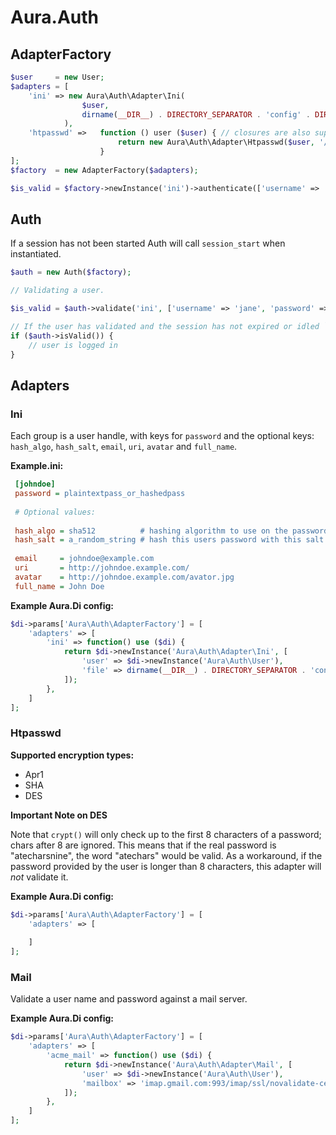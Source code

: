 Aura.Auth
=========


AdapterFactory
---------------

```php
$user     = new User;
$adapters = [
    'ini' => new Aura\Auth\Adapter\Ini(
                $user,
                dirname(__DIR__) . DIRECTORY_SEPARATOR . 'config' . DIRECTORY_SEPARATOR . 'auth.ini'
            ),
    'htpasswd' =>   function () user ($user) { // closures are also supported
                        return new Aura\Auth\Adapter\Htpasswd($user, '/path/to/htpasswd');
                    }
];
$factory  = new AdapterFactory($adapters);

$is_valid = $factory->newInstance('ini')->authenticate(['username' => 'jane', 'password' => '12345']);
```

Auth
----

If a session has not been started Auth will call `session_start` when instantiated.

```php
$auth = new Auth($factory);

// Validating a user.

$is_valid = $auth->validate('ini', ['username' => 'jane', 'password' => '12345']);

// If the user has validated and the session has not expired or idled `isVaild()` will return true on subsequent requests.
if ($auth->isValid()) {
    // user is logged in
}

```

Adapters
--------

### Ini

Each group is a user handle, with keys for `password` and the optional keys: `hash_algo`, `hash_salt`, `email`, `uri`, `avatar` and `full_name`.

**Example.ini:**

```ini 
 [johndoe]
 password = plaintextpass_or_hashedpass
 
 # Optional values:
  
 hash_algo = sha512          # hashing algorithm to use on the password
 hash_salt = a_random_string # hash this users password with this salt.
 
 email     = johndoe@example.com
 uri       = http://johndoe.example.com/
 avatar    = http://johndoe.example.com/avator.jpg
 full_name = John Doe
 ```

**Example Aura.Di config:**

```php
$di->params['Aura\Auth\AdapterFactory'] = [
    'adapters' => [
        'ini' => function() use ($di) {
            return $di->newInstance('Aura\Auth\Adapter\Ini', [ 
                'user' => $di->newInstance('Aura\Auth\User'),
                'file' => dirname(__DIR__) . DIRECTORY_SEPARATOR . 'config' . DIRECTORY_SEPARATOR . 'auth.ini'
            ]);
        },
    ]
];
```

 ### Htpasswd

 **Supported encryption types:**

   * Apr1
   * SHA
   * DES

**Important Note on DES**

Note that `crypt()` will only check up to the first 8 characters of a password; chars after 8 are ignored. This means that if the real password is "atecharsnine", the word "atechars" would be valid. As a workaround, if the password provided by the user is longer than 8 characters, this adapter will *not* validate it.

**Example Aura.Di config:**

```php
$di->params['Aura\Auth\AdapterFactory'] = [
    'adapters' => [
        
    ]
];
```

### Mail

Validate a user name and password against a mail server.


**Example Aura.Di config:**

```php
$di->params['Aura\Auth\AdapterFactory'] = [
    'adapters' => [
        'acme_mail' => function() use ($di) {
            return $di->newInstance('Aura\Auth\Adapter\Mail', [ 
                'user' => $di->newInstance('Aura\Auth\User'),
                'mailbox' => 'imap.gmail.com:993/imap/ssl/novalidate-cert'
            ]);
        },
    ]
];
```